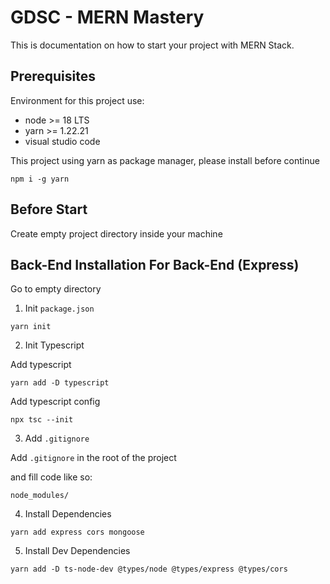 # GDSC - MERN Mastery

This is documentation on how to start your project with MERN Stack.

## Prerequisites

Environment for this project use:

- node >= 18 LTS
- yarn >= 1.22.21
- visual studio code

This project using yarn as package manager, please install before continue

```shell
npm i -g yarn
```

## Before Start

Create empty project directory inside your machine

## Back-End Installation For Back-End (Express)

Go to empty directory

1. Init `package.json`

```shell
yarn init
```

2. Init Typescript

Add typescript

```shell
yarn add -D typescript
```

Add typescript config

```shell
npx tsc --init
```

3. Add `.gitignore`

Add `.gitignore` in the root of the project

and fill code like so:

```.gitignore
node_modules/
```

4. Install Dependencies

```shell
yarn add express cors mongoose
```

5. Install Dev Dependencies

```shell
yarn add -D ts-node-dev @types/node @types/express @types/cors
```
